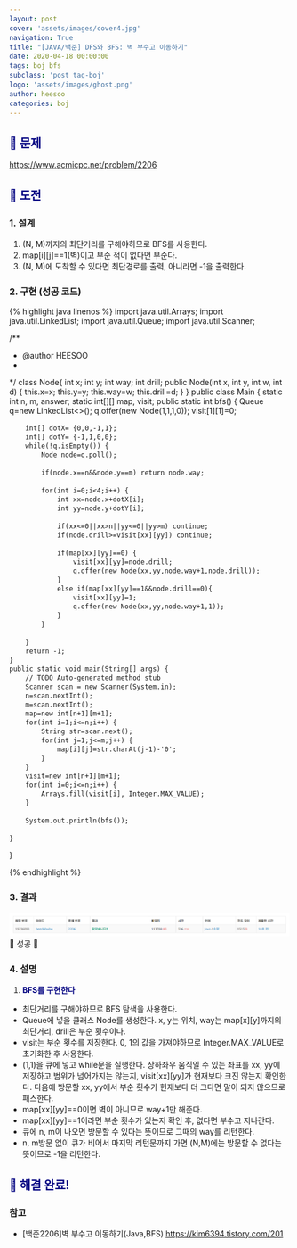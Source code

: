 ```yaml
---
layout: post
cover: 'assets/images/cover4.jpg'
navigation: True
title: "[JAVA/백준] DFS와 BFS: 벽 부수고 이동하기"
date: 2020-04-18 00:00:00
tags: boj bfs
subclass: 'post tag-boj'
logo: 'assets/images/ghost.png'
author: heesoo
categories: boj
---
```

## <span style="color:navy">👀 문제</span>
<https://www.acmicpc.net/problem/2206>

## <span style="color:navy">👊 도전</span>

### 1. 설계
1. (N, M)까지의 최단거리를 구해야하므로 BFS를 사용한다.
2. map[i][j]==1(벽)이고 부순 적이 없다면 부순다.
3. (N, M)에 도착할 수 있다면 최단경로를 출력, 아니라면 -1을 출력한다.

### 2. 구현 (성공 코드)
{% highlight java linenos %}
import java.util.Arrays;
import java.util.LinkedList;
import java.util.Queue;
import java.util.Scanner;

/**
 * @author HEESOO
 *
 */
class Node{
	int x;
	int y;
	int way;
	int drill;
	public Node(int x, int y, int w, int d) {
		this.x=x;
		this.y=y;
		this.way=w;
		this.drill=d;
	}
}
public class Main {
	static int n, m, answer;
	static int[][] map, visit;
	public static int bfs() {
		Queue<Node> q=new LinkedList<>();
		q.offer(new Node(1,1,1,0));
		visit[1][1]=0;
		
		int[] dotX= {0,0,-1,1};
		int[] dotY= {-1,1,0,0};
		while(!q.isEmpty()) {
			Node node=q.poll();
			
			if(node.x==n&&node.y==m) return node.way;
			
			for(int i=0;i<4;i++) {
				int xx=node.x+dotX[i];
				int yy=node.y+dotY[i];
				
				if(xx<=0||xx>n||yy<=0||yy>m) continue;
				if(node.drill>=visit[xx][yy]) continue;
				
				if(map[xx][yy]==0) {
					visit[xx][yy]=node.drill;
					q.offer(new Node(xx,yy,node.way+1,node.drill));
				}
				else if(map[xx][yy]==1&&node.drill==0){
					visit[xx][yy]=1;
					q.offer(new Node(xx,yy,node.way+1,1));
				}
			}
			
		}
		return -1;
	}
	public static void main(String[] args) {
		// TODO Auto-generated method stub
		Scanner scan = new Scanner(System.in);
		n=scan.nextInt();
		m=scan.nextInt();
		map=new int[n+1][m+1];
		for(int i=1;i<=n;i++) {
			String str=scan.next();
			for(int j=1;j<=m;j++) {
				map[i][j]=str.charAt(j-1)-'0';
			}
		}
		visit=new int[n+1][m+1];
		for(int i=0;i<=n;i++) {
			Arrays.fill(visit[i], Integer.MAX_VALUE);
		}
		
		System.out.println(bfs());
				
	}
}

 {% endhighlight %}

### 3. 결과
![실행결과](./assets/images/200418_1.PNG)
🤟 성공 🤟  

### 4. 설명
1. **<span style="color:navy">BFS를 구현한다</span>**
- 최단거리를 구해야하므로 BFS 탐색을 사용한다.
- Queue에 넣을 클래스 Node를 생성한다. x, y는 위치, way는 map[x][y]까지의 최단거리, drill은 부순 횟수이다.
- visit는 부순 횟수를 저장한다. 0, 1의 값을 가져야하므로 Integer.MAX_VALUE로 초기화한 후 사용한다.
- (1,1)을 큐에 넣고 while문을 실행한다. 상하좌우 움직일 수 있는 좌표를 xx, yy에 저장하고 범위가 넘어가지는 않는지, visit[xx][yy]가 현재보다 크진 않는지 확인한다. 다음에 방문할 xx, yy에서 부순 횟수가 현재보다 더 크다면 말이 되지 않으므로 패스한다.
- map[xx][yy]==0이면 벽이 아니므로 way+1만 해준다.
- map[xx][yy]==1이라면 부순 횟수가 있는지 확인 후, 없다면 부수고 지나간다.
- 큐에 n, m이 나오면 방문할 수 있다는 뜻이므로 그때의 way를 리턴한다.
- n, m방문 없이 큐가 비어서 마지막 리턴문까지 가면 (N,M)에는 방문할 수 없다는 뜻이므로 -1을 리턴한다.

## <span style="color:navy">👏 해결 완료!</span>

### 참고
- [백준2206]벽 부수고 이동하기(Java,BFS) <https://kim6394.tistory.com/201>